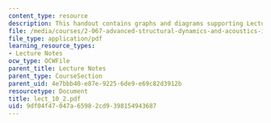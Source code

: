 ```yaml
---
content_type: resource
description: This handout contains graphs and diagrams supporting Lecture 10.
file: /media/courses/2-067-advanced-structural-dynamics-and-acoustics-13-811-spring-2004/9df04f47047a65982cd9398154943687_lect_10_2.pdf
file_type: application/pdf
learning_resource_types:
- Lecture Notes
ocw_type: OCWFile
parent_title: Lecture Notes
parent_type: CourseSection
parent_uid: 4e7bbb40-e87e-9225-6de9-e69c82d3912b
resourcetype: Document
title: lect_10_2.pdf
uid: 9df04f47-047a-6598-2cd9-398154943687
---
```

